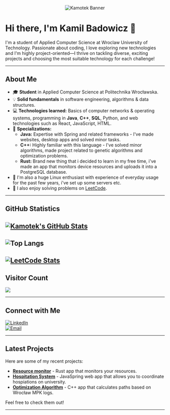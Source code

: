 <!-- Header with an animated banner -->
<p align="center">
  <img src="https://capsule-render.vercel.app/api?text=Kamil&animation=fadeIn&type=waving&color=gradient&height=100" alt="Kamotek Banner"/>
</p>

# Hi there, I'm **Kamil Badowicz** 👋

I'm a student of Applied Computer Science at Wroclaw University of Technology. Passionate about coding, I love exploring new technologies and I'm highly project-oriented—I thrive on tackling diverse, exciting projects and choosing the most suitable technology for each challenge!

---

## About Me

- 🎓 **Student** in Applied Computer Science at Politechnika Wrocławska.
- 💡 **Solid fundamentals** in software engineering, algorithms & data structures.
- 💻 **Technologies learned:** Basics of computer networks & operating systems, programming in **Java**, **C++**, **SQL**, Python, and web technologies such as React, JavaScript, HTML.
- 🔧 **Specializations:**  
  - **Java:** Expertise with Spring and related frameworks - I've made websites, desktop apps and solved minor tasks.
  - **C++:** Highly familiar with this language - I've solved minor algorithms, made project related to genetic algorithms and optimization problems.
  - **Rust:** Brand new thing that i decided to learn in my free time, i've made an app that monitors device resources and uploads it into a PostgreSQL database.
- 🐧 I'm also a huge Linux enthusiast with experience of everyday usage for the past few years, i've set up some servers etc.
- 🧩 I also enjoy solving problems on [LeetCode](https://leetcode.com/).

---

## GitHub Statistics

[![Kamotek's GitHub Stats](https://github-readme-stats.vercel.app/api?username=Kamotek&show_icons=true&theme=radical&include_all_commits=true)](https://github.com/Kamotek)
---
![Top Langs](https://github-readme-stats.vercel.app/api/top-langs/?username=Kamotek&layout=compact&langs_count=6&theme=radical)
---
[![LeetCode Stats](https://leetcard.jacoblin.cool/kamotek123?theme=unicorn)](https://leetcode.com/kamotek123)
---

## Visitor Count

![](https://komarev.com/ghpvc/?username=Kamotek)

---

## Connect with Me

[![LinkedIn](https://img.shields.io/badge/LinkedIn-Connect-blue?logo=linkedin)](linkedin.com/in/kamil-badowicz-844210244)  
[![Email](https://img.shields.io/badge/Email-Contact-informational?logo=gmail)](mailto:kamotek123@gmail.com)

---

## Latest Projects

Here are some of my recent projects:

- [**Resource monitor**](https://github.com/Kamotek/resource-monitor) - Rust app that monitors your resources.
- [**Hospitation System**](https://github.com/Michal58/HospitationSystem) - JavaSpring web app that allows you to coordinate hospiations on university.
- [**Optimization Algorithm**](https://github.com/Kamotek/optimization-algorithms) - C++ app that calculates paths based on Wrocław MPK logs.

Feel free to check them out!

---


